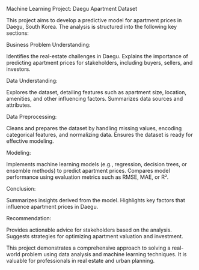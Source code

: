 Machine Learning Project: Daegu Apartment Dataset

This project aims to develop a predictive model for apartment prices in Daegu, South Korea. The analysis is structured into the following key sections:

Business Problem Understanding:

Identifies the real-estate challenges in Daegu.
Explains the importance of predicting apartment prices for stakeholders, including buyers, sellers, and investors.

Data Understanding:

Explores the dataset, detailing features such as apartment size, location, amenities, and other influencing factors.
Summarizes data sources and attributes.

Data Preprocessing:

Cleans and prepares the dataset by handling missing values, encoding categorical features, and normalizing data.
Ensures the dataset is ready for effective modeling.

Modeling:

Implements machine learning models (e.g., regression, decision trees, or ensemble methods) to predict apartment prices.
Compares model performance using evaluation metrics such as RMSE, MAE, or R².

Conclusion:

Summarizes insights derived from the model.
Highlights key factors that influence apartment prices in Daegu.

Recommendation:

Provides actionable advice for stakeholders based on the analysis.
Suggests strategies for optimizing apartment valuation and investment.


This project demonstrates a comprehensive approach to solving a real-world problem using data analysis and machine learning techniques. It is valuable for professionals in real estate and urban planning.
